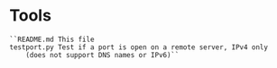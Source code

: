 # Tools

    ``README.md	This file
    testport.py	Test if a port is open on a remote server, IPv4 only
		(does not support DNS names or IPv6)``

